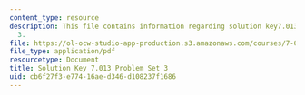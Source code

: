 ```yaml
---
content_type: resource
description: This file contains information regarding solution key7.013 problem set
  3.
file: https://ol-ocw-studio-app-production.s3.amazonaws.com/courses/7-013-introductory-biology-spring-2013/cb6f27f3e77416aed346d108237f1686_MIT7_013S13_Pset_3Sol.pdf
file_type: application/pdf
resourcetype: Document
title: Solution Key 7.013 Problem Set 3
uid: cb6f27f3-e774-16ae-d346-d108237f1686
---
```

